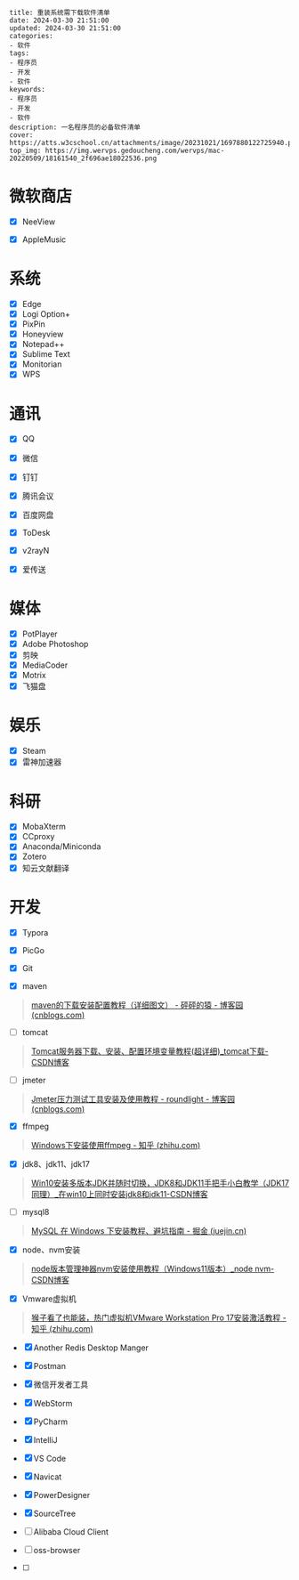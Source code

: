```
title: 重装系统需下载软件清单
date: 2024-03-30 21:51:00
updated: 2024-03-30 21:51:00
categories: 
- 软件
tags: 
- 程序员
- 开发
- 软件
keywords:
- 程序员
- 开发
- 软件
description: 一名程序员的必备软件清单
cover: https://atts.w3cschool.cn/attachments/image/20231021/1697880122725940.png
top_img: https://img.wervps.gedoucheng.com/wervps/mac-20220509/18161540_2f696ae18022536.png
```

# 微软商店

- [x] NeeView
- [x] AppleMusic


# 系统

- [x] Edge
- [x] Logi Option+
- [x] PixPin
- [x] Honeyview
- [x] Notepad++
- [x] Sublime Text
- [x] Monitorian
- [x] WPS

# 通讯

- [x] QQ
- [x] 微信
- [x] 钉钉
- [x] 腾讯会议
- [x] 百度网盘
- [x] ToDesk


- [x] v2rayN
- [x] 爱传送

# 媒体


- [x] PotPlayer
- [x] Adobe Photoshop
- [x] 剪映
- [x] MediaCoder
- [x] Motrix
- [x] 飞猫盘

# 娱乐

- [x] Steam
- [x] 雷神加速器

# 科研

- [x] MobaXterm
- [x] CCproxy
- [x] Anaconda/Miniconda
- [x] Zotero
- [x] 知云文献翻译

# 开发

- [x] Typora
- [x] PicGo
- [x] Git

- [x] maven

> [maven的下载安装配置教程（详细图文） - 砰砰的猿 - 博客园 (cnblogs.com)](https://www.cnblogs.com/pengpengdeyuan/p/14217772.html)

- [ ] tomcat

> [Tomcat服务器下载、安装、配置环境变量教程(超详细)_tomcat下载-CSDN博客](https://blog.csdn.net/qq_40881680/article/details/83582484)

- [ ] jmeter

> [Jmeter压力测试工具安装及使用教程 - roundlight - 博客园 (cnblogs.com)](https://www.cnblogs.com/monjeo/p/9330464.html)

- [x] ffmpeg

> [Windows下安装使用ffmpeg - 知乎 (zhihu.com)](https://zhuanlan.zhihu.com/p/118362010)

- [x] jdk8、jdk11、jdk17

> [Win10安装多版本JDK并随时切换，JDK8和JDK11手把手小白教学（JDK17同理）_在win10上同时安装jdk8和jdk11-CSDN博客](https://blog.csdn.net/ming2060/article/details/127656897)

- [ ] mysql8

> [MySQL 在 Windows 下安装教程、避坑指南 - 掘金 (juejin.cn)](https://juejin.cn/post/6844904000152666126)

- [x] node、nvm安装

> [node版本管理神器nvm安装使用教程（Windows11版本）_node nvm-CSDN博客](https://blog.csdn.net/Tester_muller/article/details/131554757)

- [x] Vmware虚拟机

> [猴子看了也能装，热门虚拟机VMware Workstation Pro 17安装激活教程 - 知乎 (zhihu.com)](https://zhuanlan.zhihu.com/p/636071805)

- [x] Another Redis Desktop Manger

- [x] Postman

- [x] 微信开发者工具

- [x] WebStorm

- [x] PyCharm

- [x] IntelliJ

- [x] VS Code

- [x] Navicat

- [x] PowerDesigner

- [x] SourceTree

- [ ] Alibaba Cloud Client

- [ ] oss-browser

- [ ] 

  

